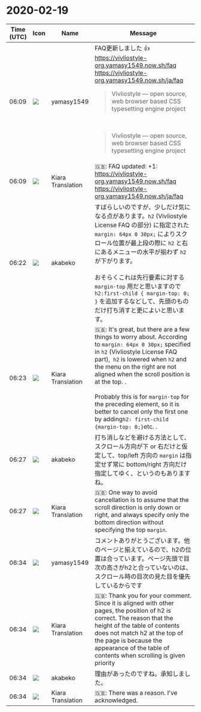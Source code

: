 # 2020-02-19

|Time (UTC)|Icon|Name|Message|
|---|---|---|---|
|06:09|![](https://secure.gravatar.com/avatar/b2dffef7ce30f6f8f399f2a172229711.jpg?s=72&d=https%3A%2F%2Fa.slack-edge.com%2Fdf10d%2Fimg%2Favatars%2Fava_0012-72.png)|yamasy1549|FAQ更新しました :+1:<br><https://vivliostyle-org.yamasy1549.now.sh/faq><br><https://vivliostyle-org.yamasy1549.now.sh/ja/faq><br><blockquote>Vivliostyle — open source, web browser based CSS typesetting engine project</blockquote><br><blockquote>Vivliostyle — open source, web browser based CSS typesetting engine project</blockquote>|
|06:09|![](https://avatars.slack-edge.com/2019-08-21/732685848020_f3f20736795184660348_72.png)|Kiara Translation|🇬🇧: FAQ updated: +1:<br><https://vivliostyle-org.yamasy1549.now.sh/faq><br><https://vivliostyle-org.yamasy1549.now.sh/ja/faq>|
|06:22|![](https://avatars.slack-edge.com/2019-05-15/624511073651_25909952cd7a069ceed2_72.png)|akabeko|すばらしいのですが、少しだけ気になる点があります。`h2` (Vivliostyle License FAQ の部分) に指定された `margin: 64px 0 30px;` によりスクロール位置が最上段の際に `h2` と右にあるメニューの水平が揃わず `h2`  が下がります。<br><br>おそらくこれは先行要素に対する `margin-top`  用だと思いますので `h2:first-child { margin-top: 0; }` を追加するなどして、先頭のものだけ打ち消すと更によいと思います。|
|06:23|![](https://avatars.slack-edge.com/2019-08-21/732685848020_f3f20736795184660348_72.png)|Kiara Translation|🇬🇧: It's great, but there are a few things to worry about. According to `margin: 64px 0 30px;` specified in `h2` (Vivliostyle License FAQ part),` h2` is lowered when `h2` and the menu on the right are not aligned when the scroll position is at the top. .<br><br>Probably this is for `margin-top` for the preceding element, so it is better to cancel only the first one by adding` h2: first-child {margin-top: 0;} `etc. .|
|06:27|![](https://avatars.slack-edge.com/2019-05-15/624511073651_25909952cd7a069ceed2_72.png)|akabeko|打ち消しなどを避ける方法として、スクロール方向が下 or 右だけと仮定して、top/left 方向の `margin` は指定せず常に bottom/right 方向だけ指定してゆく、というのもありますね。|
|06:27|![](https://avatars.slack-edge.com/2019-08-21/732685848020_f3f20736795184660348_72.png)|Kiara Translation|🇬🇧: One way to avoid cancellation is to assume that the scroll direction is only down or right, and always specify only the bottom direction without specifying the top `margin`.|
|06:34|![](https://secure.gravatar.com/avatar/b2dffef7ce30f6f8f399f2a172229711.jpg?s=72&d=https%3A%2F%2Fa.slack-edge.com%2Fdf10d%2Fimg%2Favatars%2Fava_0012-72.png)|yamasy1549|コメントありがとうございます。他のページと揃えているので、h2の位置は合っています。ページ先頭で目次の高さがh2と合っていないのは、スクロール時の目次の見た目を優先しているからです|
|06:34|![](https://avatars.slack-edge.com/2019-08-21/732685848020_f3f20736795184660348_72.png)|Kiara Translation|🇬🇧: Thank you for your comment. Since it is aligned with other pages, the position of h2 is correct. The reason that the height of the table of contents does not match h2 at the top of the page is because the appearance of the table of contents when scrolling is given priority|
|06:34|![](https://avatars.slack-edge.com/2019-05-15/624511073651_25909952cd7a069ceed2_72.png)|akabeko|理由があったのですね。承知しました。|
|06:34|![](https://avatars.slack-edge.com/2019-08-21/732685848020_f3f20736795184660348_72.png)|Kiara Translation|🇬🇧: There was a reason. I've acknowledged.|
